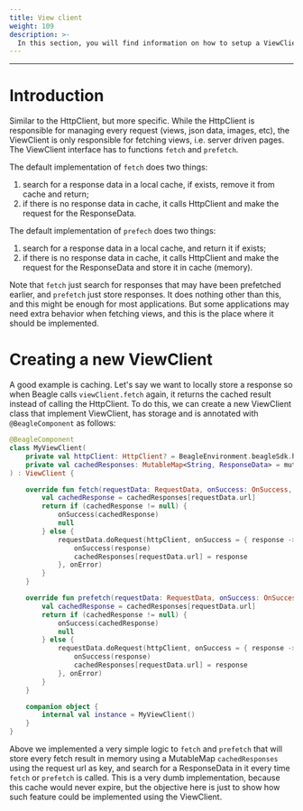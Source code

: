 ```yaml
---
title: View client
weight: 109
description: >-
  In this section, you will find information on how to setup a ViewClient in Beagle Android.
---
```


---

# Introduction
Similar to the HttpClient, but more specific. While the HttpClient is responsible for managing every request (views, json data, images, etc), the ViewClient is only responsible for fetching views, i.e. server driven pages.
The ViewClient interface has to functions `fetch` and `prefetch`.

The default implementation of `fetch` does two things:
1. search for a response data in a local cache, if exists, remove it from cache and return;
2. if there is no response data in cache, it calls HttpClient and make the request for the ResponseData.

The default implementation of `prefech` does two things:
1. search for a response data in a local cache, and return it if exists;
2. if there is no response data in cache, it calls HttpClient and make the request for the ResponseData and store it in cache (memory).

Note that `fetch` just search for responses that may have been prefetched earlier, and `prefetch` just store responses. It does nothing other than this, and this might be enough for most applications. But some applications may need extra behavior when fetching views, and this is the place where it should be implemented.

# Creating a new ViewClient

A good example is caching. Let's say we want to locally store a response so when Beagle calls `viewClient.fetch` again, it returns the cached result instead of calling the HttpClient. To do this, we can create a new ViewClient class that implement ViewClient, has storage and is annotated with `@BeagleComponent` as follows:

```kotlin
@BeagleComponent
class MyViewClient(
    private val httpClient: HttpClient? = BeagleEnvironment.beagleSdk.httpClientFactory?.create(),
    private val cachedResponses: MutableMap<String, ResponseData> = mutableMapOf()
) : ViewClient {

    override fun fetch(requestData: RequestData, onSuccess: OnSuccess, onError: OnError): RequestCall? {
        val cachedResponse = cachedResponses[requestData.url]
        return if (cachedResponse != null) {
            onSuccess(cachedResponse)
            null
        } else {
            requestData.doRequest(httpClient, onSuccess = { response ->
                onSuccess(response)
                cachedResponses[requestData.url] = response
            }, onError)
        }
    }

    override fun prefetch(requestData: RequestData, onSuccess: OnSuccess, onError: OnError): RequestCall? {
        val cachedResponse = cachedResponses[requestData.url]
        return if (cachedResponse != null) {
            onSuccess(cachedResponse)
            null
        } else {
            requestData.doRequest(httpClient, onSuccess = { response ->
                onSuccess(response)
                cachedResponses[requestData.url] = response
            }, onError)
        }
    }

    companion object {
        internal val instance = MyViewClient()
    }
}

```

Above we implemented a very simple logic to `fetch` and `prefetch` that will store every fetch result in memory using a MutableMap `cachedResponses` using the request url as key, and search for a ResponseData in it every time `fetch` or `prefetch` is called. This is a very dumb implementation, because this cache would never expire, but the objective here is just to show how such feature could be implemented using the ViewClient.